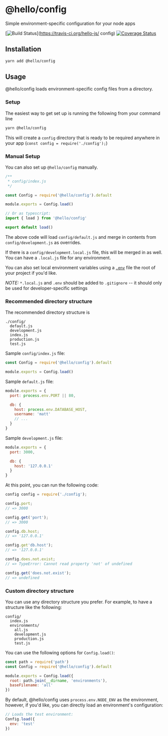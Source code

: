 # @hello/config

Simple environment-specific configuration for your node apps

[![Build Status](https://img.shields.io/travis/hello-js/config/master.svg)](https://travis-ci.org/hello-js/ config)
[![Coverage Status](https://img.shields.io/coveralls/hello-js/config.svg)](https://coveralls.io/github/hello-js/config)

## Installation

```sh
yarn add @hello/config
```

## Usage

@hello/config loads environment-specific config files from a directory.

### Setup

The easiest way to get set up is running the following from your command line

```sh
yarn @hello/config
```

This will create a `config` directory that is ready to be required anywhere in your app (`const config = require('./config');`)

### Manual Setup

You can also set up `@hello/config` manually.

```js
/**
 * config/index.js
 */

const Config = require('@hello/config').default

module.exports = Config.load()
```

```typescript
// Or as typescript:
import { load } from '@hello/config'

export default load()
```

The above code will load `config/default.js` and merge in contents from `config/development.js` as overrides.

If there is a `config/development.local.js` file, this will be merged in as well. You can have a `.local.js` file for any environment.

You can also set local environment variables using a [`.env`](https://github.com/motdotla/dotenv) file the root of your project if you'd like.

_NOTE:_ `*.local.js` and `.env` should be added to `.gitignore` -- it should only be used for developer-specific settings

### Recommended directory structure

The recommended directory structure is

```
./config/
  default.js
  development.js
  index.js
  production.js
  test.js
```

Sample `config/index.js` file:

```js
const Config = require('@hello/config').default

module.exports = Config.load()
```

Sample `default.js` file:

```js
module.exports = {
  port: process.env.PORT || 80,

  db: {
    host: process.env.DATABASE_HOST,
    username: 'matt'
    // ...
  }
}
```

Sample `development.js` file:

```js
module.exports = {
  port: 3000,

  db: {
    host: '127.0.0.1'
  }
}
```

At this point, you can run the following code:

```js
config config = require('./config');

config.port;
// => 3000

config.get('port');
// => 3000

config.db.host;
// => '127.0.0.1'

config.get'db.host');
// => '127.0.0.1'

config.does.not.exist;
// => TypeError: Cannot read property 'not' of undefined

config.get('does.not.exist');
// => undefined
```

### Custom directory structure

You can use any directory structure you prefer. For example, to have a
structure like the following:

```
config/
  index.js
  environments/
    all.js
    development.js
    production.js
    test.js
```

You can use the following options for `Config.load()`:

```js
const path = require('path')
const Config = require('@hello/config').default

module.exports = Config.load({
  root: path.join(__dirname, 'environments'),
  baseFilename: 'all'
})
```

By default, @hello/config uses `process.env.NODE_ENV` as the environment, however,
if you'd like, you can directly load an environment's configuration:

```js
// Loads the test environment:
Config.load({
  env: 'test'
})
```
